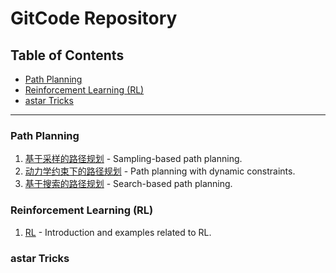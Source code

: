 # GitCode Repository

## Table of Contents
- [Path Planning](#path-planning)
- [Reinforcement Learning (RL)](#reinforcement-learning-rl)
- [astar Tricks](#astar-tricks)

---

### Path Planning
1. [基于采样的路径规划](path%20planning/%E5%9F%BA%E4%BA%8E%E9%87%87%E6%A0%B7%E7%9A%84%E8%B7%AF%E5%BE%84%E8%A7%84%E5%88%92.md) - Sampling-based path planning.
2. [动力学约束下的路径规划](path%20planning/%E5%8A%A8%E5%8A%9B%E5%AD%A6%E7%BA%A6%E6%9D%9F%E4%B8%8B%E7%9A%84%E8%B7%AF%E5%BE%84%E8%A7%84%E5%88%92.md) - Path planning with dynamic constraints.
3. [基于搜索的路径规划](path%20planning/%E5%9F%BA%E4%BA%8E%E6%90%9C%E7%B4%A2%E7%9A%84%E8%B7%AF%E5%BE%84%E8%A7%84%E5%88%92.md) - Search-based path planning.

### Reinforcement Learning (RL)
1. [RL](rl/rl.md) - Introduction and examples related to RL.

### astar Tricks
